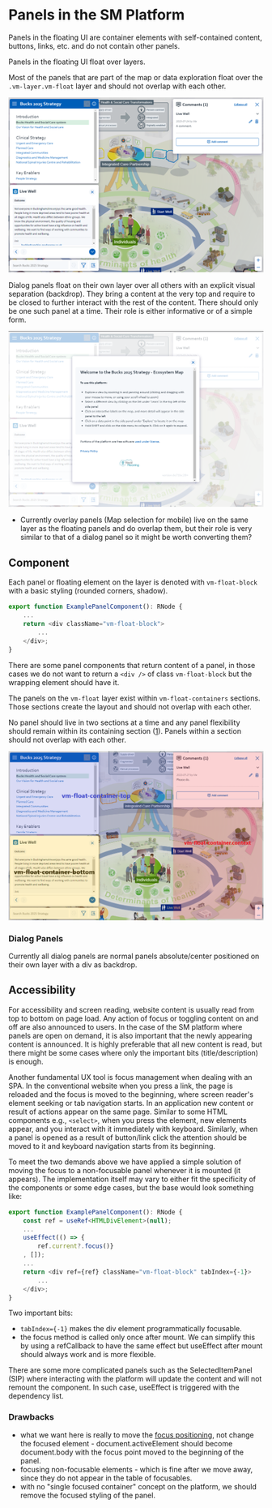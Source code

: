 # Panels in the SM Platform

Panels in the floating UI are container elements with self-contained content, buttons, links, etc. and do not contain other panels.

Panels in the floating UI float over layers.

Most of the panels that are part of the map or data exploration float over the `.vm-layer.vm-float` layer and should not overlap with each other.

![Floating UI](/assets/panels.png)

Dialog panels float on their own layer over all others with an explicit visual separation (backdrop). They bring a content at the very top and require to be closed to further interact with the rest of the content. There should only be one such panel at a time. Their role is either informative or of a simple form.

![Dialog Panel](/assets/dialog-panel.png)

* Currently overlay panels (Map selection for mobile) live on the same layer as the floating panels and do overlap them, but their role is very similar to that of a dialog panel so it might be worth converting them?

## Component
Each panel or floating element on the layer is denoted with `vm-float-block` with a basic styling (rounded corners, shadow).
``` typescript
export function ExamplePanelComponent(): RNode {
	...
	return <div className="vm-float-block">
		...
	</div>;
}
```
There are some panel components that return content of a panel, in those cases we do not want to return a `<div />` of class `vm-float-block` but the wrapping element should have it.

The panels on the `vm-float` layer exist within `vm-float-containers` sections. Those sections create the layout and should not overlap with each other. 

No panel should live in two sections at a time and any panel flexibility should remain within its containing section ([1](https://github.com/VisualMeaning/sm_platform/pull/746)). Panels within a section should not overlap with each other.

![Panel Containers](/assets/panel_containers.png)

### Dialog Panels
Currently all dialog panels are normal panels absolute/center positioned on their own layer with a div as backdrop.

## Accessibility
For accessibility and screen reading, website content is usually read from top to bottom on page load. Any action of focus or toggling content on and off are also announced to users. In the case of the SM platform where panels are open on demand, it is also important that the newly appearing content is announced. It is highly preferable that all new content is read, but there might be some cases where only the important bits (title/description) is enough.

Another fundamental UX tool is focus management when dealing with an SPA. In the conventional website when you press a link, the page is reloaded and the focus is moved to the beginning, where screen reader's element seeking or tab navigation starts. In an application new content or result of actions appear on the same page. Similar to some HTML components e.g., `<select>`, when you press the element, new elements appear, and you interact with it immediately with keyboard. Similarly, when a panel is opened as a result of button/link click the attention should be moved to it and keyboard navigation starts from its beginning.

To meet the two demands above we have applied a simple solution of moving the focus to a non-focusable panel whenever it is mounted (it appears). The implementation itself may vary to either fit the specificity of the components or some edge cases, but the base would look something like:
``` typescript
export function ExamplePanelComponent(): RNode {
	const ref = useRef<HTMLDivElement>(null);
	...
	useEffect(() => {
		ref.current?.focus()}
	, []);
	...
	return <div ref={ref} className="vm-float-block" tabIndex={-1}>
		...
	</div>;
}
```
Two important bits:
* `tabIndex={-1}` makes the div element programmatically focusable.
* the focus method is called only once after mount. We can simplify this by using a refCallback to have the same effect but useEffect after mount should always work and is more flexible.

There are some more complicated panels such as the SelectedItemPanel (SIP) where interacting with the platform will update the content and will not remount the component. In such case, useEffect is triggered with the dependency list.

### Drawbacks
* what we want here is really to move the [focus positioning](https://github.com/whatwg/html/issues/5326), not change the focused element - document.activeElement should become document.body with the focus point moved to the beginning of the panel.
* focusing non-focusable elements - which is fine after we move away, since they do not appear in the table of focusables.
* with no "single focused container" concept on the platform, we should remove the focused styling of the panel.
